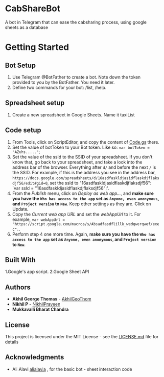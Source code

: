# CabShareBot

A bot in Telegram that can ease the cabsharing process, using google sheets as a database

# Getting Started

## Bot Setup
1. Use Telegram @BotFather to create a bot. Note down the token provided to you by the BotFather. You need it later.
2. Define two commands for your bot: /list, /help.

## Spreadsheet setup
1. Create a new spreadsheet in Google Sheets. Name it taxiList

## Code setup
1. From Tools, click on ScriptEditor, and copy the content of [Code.gs](Code.gs) there. 
2. Set the value of botToken to your Bot token. Like so: `var botToken = "AZuhs.....";`
3. Set the value of the ssId to the SSID of your spreadsheet. If you don't know that, go back to your spreadsheet, and take a look into the address bar of the browser. Everything after `d/` and before the next `/` is the SSID. For example, if this is the address you see in the address bar, `https://docs.google.com/spreadsheets/d/16asdfaskldjasidflaskdjflaksdjf56/edit#gid=0`, set the ssId to "16asdfaskldjasidflaskdjflaksdjf56": `var ssId = "16asdfaskldjasidflaskdjflaksdjf56";'.
4. From the *Publish* menu, click on *Deploy as web app...*, and **make sure you have the `Who has access to the app` set as `Anyone, even anonymous`, and `Project version` to `New`**. Keep other settings as they are. Click on Update.
5. Copy the *Current web app URL* and set the *webAppUrl* to it. For example, `var webAppUrl = "https://script.google.com/macros/s/Absadfasdflillk_wedqwerqwef/exec";`.
6. Perform step 4 one more time. Again, **make sure you have the `Who has access to the app` set as `Anyone, even anonymous`, and `Project version` to `New`**.

## Built With
1.Google's app script. 
2.Google Sheet API
## Authors

* **Akhil George Thomas** - [AkhilGeoThom](https://github.com/akhilgeothom)
* **Nikhil P** - [NikhilPraveen](https://github.com/NikhilPraveen)
* **Mukkavalli Bharat Chandra** 

## License

This project is licensed under the MIT License - see the [LICENSE.md](LICENSE.md) file for details

## Acknowledgments

* Ali Alavi [alialavia](https://github.com/alialavia) , for the basic bot - sheet interaction code
